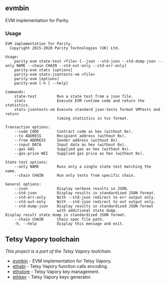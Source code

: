 ## evmbin

EVM implementation for Parity.

### Usage

```
EVM implementation for Parity.
  Copyright 2015-2020 Parity Technologies (UK) Ltd.

Usage:
    parity-evm state-test <file> [--json --std-json --std-dump-json --only NAME --chain CHAIN --std-out-only --std-err-only]
    parity-evm stats [options]
    parity-evm stats-jsontests-vm <file>
    parity-evm [options]
    parity-evm [-h | --help]

Commands:
    state-test         Run a state test from a json file.
    stats              Execute EVM runtime code and return the statistics.
    stats-jsontests-vm Execute standard json-tests format VMTests and return
                       timing statistics in tsv format.

Transaction options:
    --code CODE        Contract code as hex (without 0x).
    --to ADDRESS       Recipient address (without 0x).
    --from ADDRESS     Sender address (without 0x).
    --input DATA       Input data as hex (without 0x).
    --gas GAS          Supplied gas as hex (without 0x).
    --gas-price WEI    Supplied gas price as hex (without 0x).

State test options:
    --only NAME        Runs only a single state test matching the name.
    --chain CHAIN      Run only tests from specific chain.

General options:
    --json             Display verbose results in JSON.
    --std-json         Display results in standardized JSON format.
    --std-err-only     With --std-json redirect to err output only.
    --std-out-only     With --std-json redirect to out output only.
    --std-dump-json    Display results in standardized JSON format
                       with additional state dump.
Display result state dump in standardized JSON format.
    --chain CHAIN      Chain spec file path.
    -h, --help         Display this message and exit.
```

## Tetsy Vapory toolchain
_This project is a part of the Tetsy Vapory toolchain._

- [evmbin](https://github.com/openvapory/tetsy-vapory/blob/master/evmbin/) - EVM implementation for Tetsy Vapory.
- [ethabi](https://github.com/tetcoin/ethabi) - Tetsy Vapory function calls encoding.
- [ethstore](https://github.com/openvapory/tetsy-vapory/blob/master/accounts/ethstore) - Tetsy Vapory key management.
- [ethkey](https://github.com/openvapory/tetsy-vapory/blob/master/accounts/ethkey) - Tetsy Vapory keys generator.
